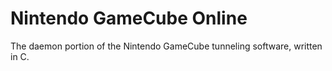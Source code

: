 # Nintendo GameCube Online
The daemon portion of the Nintendo GameCube tunneling software, written in C.
